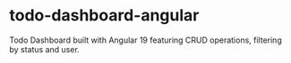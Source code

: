 # todo-dashboard-angular
Todo Dashboard built with Angular 19 featuring CRUD operations, filtering by status and user.
